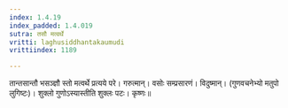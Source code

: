 ```yaml
---
index: 1.4.19
index_padded: 1.4.019
sutra: तसौ मत्वर्थे
vritti: laghusiddhantakaumudi
vrittiindex: 1189

---
```

तान्तसान्तौ भसञ्ज्ञौ स्तो मत्वर्थे प्रत्यये परे। गरुत्मान्। वसोः सम्प्रसारणं। विदुष्मान्। (गुणवचनेभ्यो मतुपो लुगिष्टः)। शुक्लो गुणोऽस्यास्तीति शुक्लः पटः। कृष्णः॥
